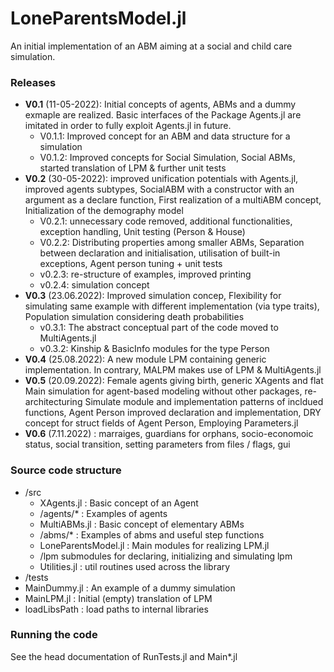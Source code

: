 # LoneParentsModel.jl
An initial implementation of an ABM aiming at a social and child care simulation. 


### Releases
- **V0.1** (11-05-2022): Initial concepts of agents, ABMs and a dummy exmaple are realized. Basic interfaces of the Package Agents.jl are imitated in order to fully exploit Agents.jl in future. 
  - V0.1.1: Improved concept for an ABM and data structure for a simulation    
  - V0.1.2: Improved concepts for Social Simulation, Social ABMs, started translation of LPM & further unit tests 
- **V0.2** (30-05-2022): improved unification potentials with Agents.jl, improved agents subtypes, SocialABM with a constructor with an argument as a declare function, First realization of a multiABM concept, Initialization of the demography model
  - V0.2.1: unnecessary code removed, additional functionalities, exception handling, Unit testing (Person & House)
  - V0.2.2: Distributing properties among smaller ABMs, Separation between declaration and initialisation, utilisation of built-in exceptions, Agent person tuning + unit tests
  - v0.2.3: re-structure of examples, improved printing 
  - v0.2.4: simulation concept 
- **V0.3** (23.06.2022): Improved simulation concep, Flexibility for simulating same example with different implementation (via type traits), Population
simulation considering death probabilities 
  - v0.3.1: The abstract conceptual part of the code moved to MultiAgents.jl 
  - v0.3.2: Kinship & BasicInfo modules for the type Person 
- **V0.4** (25.08.2022): A new module LPM containing generic implementation. In contrary, MALPM makes use of LPM & MultiAgents.jl  
- **V0.5** (20.09.2022): Female agents giving birth, generic XAgents and flat Main simulation for agent-based modeling without other packages, re-architecturing Simulate module and implementation patterns of incldued functions, Agent Person improved declaration and implementation, DRY concept for struct fields of Agent Person, Employing Parameters.jl
- **V0.6** (7.11.2022) : marraiges, guardians for orphans, socio-economoic status, social transition, setting parameters from files / flags, gui


### Source code structure 
- /src
  - XAgents.jl : Basic concept of an Agent
  - /agents/*       : Examples of agents 
  - MultiABMs.jl   : Basic concept of elementary ABMs
  - /abms/*         : Examples of abms and useful step functions 
  - LoneParentsModel.jl : Main modules for realizing LPM.jl 
  - /lpm                  submodules for declaring, initializing and simulating lpm 
  - Utilities.jl    : util routines used across the library
- /tests
- MainDummy.jl    : An example of a dummy simulation
- MainLPM.jl      : Initial (empty) translation of LPM
- loadLibsPath    : load paths to internal libraries


### Running the code
See the head documentation of RunTests.jl and Main*.jl 
